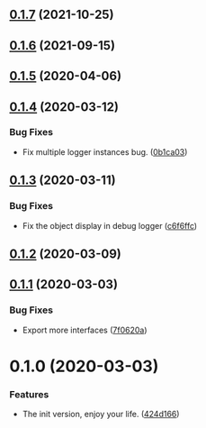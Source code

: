 <a name="0.1.7"></a>
## [0.1.7](https://github.com/sevenryze/logger/compare/0.1.6...0.1.7) (2021-10-25)

<a name="0.1.6"></a>
## [0.1.6](https://github.com/sevenryze/logger/compare/0.1.5...0.1.6) (2021-09-15)

<a name="0.1.5"></a>
## [0.1.5](https://github.com/sevenryze/logger/compare/0.1.4...0.1.5) (2020-04-06)

<a name="0.1.4"></a>
## [0.1.4](https://github.com/sevenryze/logger/compare/0.1.3...0.1.4) (2020-03-12)


### Bug Fixes

* Fix multiple logger instances bug. ([0b1ca03](https://github.com/sevenryze/logger/commit/0b1ca03))

<a name="0.1.3"></a>
## [0.1.3](https://github.com/sevenryze/logger/compare/0.1.2...0.1.3) (2020-03-11)


### Bug Fixes

* Fix the object display in debug logger ([c6f6ffc](https://github.com/sevenryze/logger/commit/c6f6ffc))

<a name="0.1.2"></a>
## [0.1.2](https://github.com/sevenryze/logger/compare/0.1.1...0.1.2) (2020-03-09)

<a name="0.1.1"></a>
## [0.1.1](https://github.com/sevenryze/logger/compare/0.1.0...0.1.1) (2020-03-03)


### Bug Fixes

* Export more interfaces ([7f0620a](https://github.com/sevenryze/logger/commit/7f0620a))

<a name="0.1.0"></a>
# 0.1.0 (2020-03-03)


### Features

* The init version, enjoy your life. ([424d166](https://github.com/sevenryze/logger/commit/424d166))


